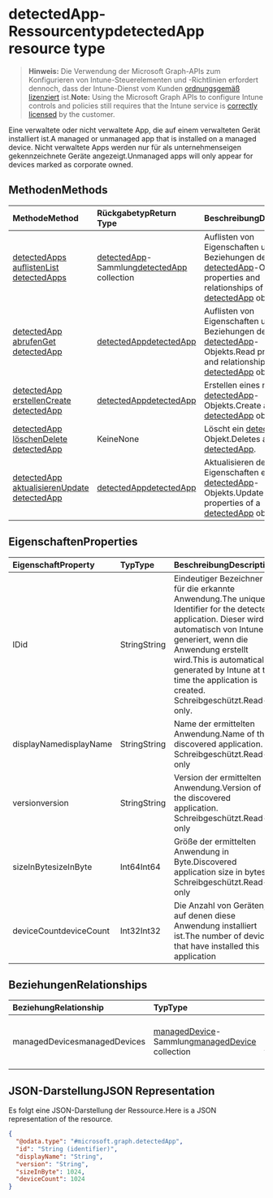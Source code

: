 # <a name="detectedapp-resource-type"></a><span data-ttu-id="315df-101">detectedApp-Ressourcentyp</span><span class="sxs-lookup"><span data-stu-id="315df-101">detectedApp resource type</span></span>

> <span data-ttu-id="315df-102">**Hinweis:** Die Verwendung der Microsoft Graph-APIs zum Konfigurieren von Intune-Steuerelementen und -Richtlinien erfordert dennoch, dass der Intune-Dienst vom Kunden [ordnungsgemäß lizenziert](https://go.microsoft.com/fwlink/?linkid=839381) ist.</span><span class="sxs-lookup"><span data-stu-id="315df-102">**Note:** Using the Microsoft Graph APIs to configure Intune controls and policies still requires that the Intune service is [correctly licensed](https://go.microsoft.com/fwlink/?linkid=839381) by the customer.</span></span>

<span data-ttu-id="315df-103">Eine verwaltete oder nicht verwaltete App, die auf einem verwalteten Gerät installiert ist.</span><span class="sxs-lookup"><span data-stu-id="315df-103">A managed or unmanaged app that is installed on a managed device.</span></span> <span data-ttu-id="315df-104">Nicht verwaltete Apps werden nur für als unternehmenseigen gekennzeichnete Geräte angezeigt.</span><span class="sxs-lookup"><span data-stu-id="315df-104">Unmanaged apps will only appear for devices marked as corporate owned.</span></span>
## <a name="methods"></a><span data-ttu-id="315df-105">Methoden</span><span class="sxs-lookup"><span data-stu-id="315df-105">Methods</span></span>
|<span data-ttu-id="315df-106">Methode</span><span class="sxs-lookup"><span data-stu-id="315df-106">Method</span></span>|<span data-ttu-id="315df-107">Rückgabetyp</span><span class="sxs-lookup"><span data-stu-id="315df-107">Return Type</span></span>|<span data-ttu-id="315df-108">Beschreibung</span><span class="sxs-lookup"><span data-stu-id="315df-108">Description</span></span>|
|:---|:---|:---|
|[<span data-ttu-id="315df-109">detectedApps auflisten</span><span class="sxs-lookup"><span data-stu-id="315df-109">List detectedApps</span></span>](../api/intune_devices_detectedapp_list.md)|<span data-ttu-id="315df-110">[detectedApp](../resources/intune_devices_detectedapp.md)-Sammlung</span><span class="sxs-lookup"><span data-stu-id="315df-110">[detectedApp](../resources/intune_devices_detectedapp.md) collection</span></span>|<span data-ttu-id="315df-111">Auflisten von Eigenschaften und Beziehungen der [detectedApp](../resources/intune_devices_detectedapp.md)-Objekte.</span><span class="sxs-lookup"><span data-stu-id="315df-111">List properties and relationships of the [detectedApp](../resources/intune_devices_detectedapp.md) objects.</span></span>|
|[<span data-ttu-id="315df-112">detectedApp abrufen</span><span class="sxs-lookup"><span data-stu-id="315df-112">Get detectedApp</span></span>](../api/intune_devices_detectedapp_get.md)|[<span data-ttu-id="315df-113">detectedApp</span><span class="sxs-lookup"><span data-stu-id="315df-113">detectedApp</span></span>](../resources/intune_devices_detectedapp.md)|<span data-ttu-id="315df-114">Auflisten von Eigenschaften und Beziehungen des [detectedApp](../resources/intune_devices_detectedapp.md)-Objekts.</span><span class="sxs-lookup"><span data-stu-id="315df-114">Read properties and relationships of the [detectedApp](../resources/intune_devices_detectedapp.md) object.</span></span>|
|[<span data-ttu-id="315df-115">detectedApp erstellen</span><span class="sxs-lookup"><span data-stu-id="315df-115">Create detectedApp</span></span>](../api/intune_devices_detectedapp_create.md)|[<span data-ttu-id="315df-116">detectedApp</span><span class="sxs-lookup"><span data-stu-id="315df-116">detectedApp</span></span>](../resources/intune_devices_detectedapp.md)|<span data-ttu-id="315df-117">Erstellen eines neuen [detectedApp](../resources/intune_devices_detectedapp.md)-Objekts.</span><span class="sxs-lookup"><span data-stu-id="315df-117">Create a new [detectedApp](../resources/intune_devices_detectedapp.md) object.</span></span>|
|[<span data-ttu-id="315df-118">detectedApp löschen</span><span class="sxs-lookup"><span data-stu-id="315df-118">Delete detectedApp</span></span>](../api/intune_devices_detectedapp_delete.md)|<span data-ttu-id="315df-119">Keine</span><span class="sxs-lookup"><span data-stu-id="315df-119">None</span></span>|<span data-ttu-id="315df-120">Löscht ein [detectedApp](../resources/intune_devices_detectedapp.md)-Objekt.</span><span class="sxs-lookup"><span data-stu-id="315df-120">Deletes a [detectedApp](../resources/intune_devices_detectedapp.md).</span></span>|
|[<span data-ttu-id="315df-121">detectedApp aktualisieren</span><span class="sxs-lookup"><span data-stu-id="315df-121">Update detectedApp</span></span>](../api/intune_devices_detectedapp_update.md)|[<span data-ttu-id="315df-122">detectedApp</span><span class="sxs-lookup"><span data-stu-id="315df-122">detectedApp</span></span>](../resources/intune_devices_detectedapp.md)|<span data-ttu-id="315df-123">Aktualisieren der Eigenschaften eines [detectedApp](../resources/intune_devices_detectedapp.md)-Objekts.</span><span class="sxs-lookup"><span data-stu-id="315df-123">Update the properties of a [detectedApp](../resources/intune_devices_detectedapp.md) object.</span></span>|

## <a name="properties"></a><span data-ttu-id="315df-124">Eigenschaften</span><span class="sxs-lookup"><span data-stu-id="315df-124">Properties</span></span>
|<span data-ttu-id="315df-125">Eigenschaft</span><span class="sxs-lookup"><span data-stu-id="315df-125">Property</span></span>|<span data-ttu-id="315df-126">Typ</span><span class="sxs-lookup"><span data-stu-id="315df-126">Type</span></span>|<span data-ttu-id="315df-127">Beschreibung</span><span class="sxs-lookup"><span data-stu-id="315df-127">Description</span></span>|
|:---|:---|:---|
|<span data-ttu-id="315df-128">ID</span><span class="sxs-lookup"><span data-stu-id="315df-128">id</span></span>|<span data-ttu-id="315df-129">String</span><span class="sxs-lookup"><span data-stu-id="315df-129">String</span></span>|<span data-ttu-id="315df-130">Eindeutiger Bezeichner für die erkannte Anwendung.</span><span class="sxs-lookup"><span data-stu-id="315df-130">The unique Identifier for the detected application.</span></span> <span data-ttu-id="315df-131">Dieser wird automatisch von Intune generiert, wenn die Anwendung erstellt wird.</span><span class="sxs-lookup"><span data-stu-id="315df-131">This is automatically generated by Intune at the time the application is created.</span></span> <span data-ttu-id="315df-132">Schreibgeschützt.</span><span class="sxs-lookup"><span data-stu-id="315df-132">Read-only.</span></span>|
|<span data-ttu-id="315df-133">displayName</span><span class="sxs-lookup"><span data-stu-id="315df-133">displayName</span></span>|<span data-ttu-id="315df-134">String</span><span class="sxs-lookup"><span data-stu-id="315df-134">String</span></span>|<span data-ttu-id="315df-135">Name der ermittelten Anwendung.</span><span class="sxs-lookup"><span data-stu-id="315df-135">Name of the discovered application.</span></span> <span data-ttu-id="315df-136">Schreibgeschützt.</span><span class="sxs-lookup"><span data-stu-id="315df-136">Read-only</span></span>|
|<span data-ttu-id="315df-137">version</span><span class="sxs-lookup"><span data-stu-id="315df-137">version</span></span>|<span data-ttu-id="315df-138">String</span><span class="sxs-lookup"><span data-stu-id="315df-138">String</span></span>|<span data-ttu-id="315df-139">Version der ermittelten Anwendung.</span><span class="sxs-lookup"><span data-stu-id="315df-139">Version of the discovered application.</span></span> <span data-ttu-id="315df-140">Schreibgeschützt.</span><span class="sxs-lookup"><span data-stu-id="315df-140">Read-only</span></span>|
|<span data-ttu-id="315df-141">sizeInByte</span><span class="sxs-lookup"><span data-stu-id="315df-141">sizeInByte</span></span>|<span data-ttu-id="315df-142">Int64</span><span class="sxs-lookup"><span data-stu-id="315df-142">Int64</span></span>|<span data-ttu-id="315df-143">Größe der ermittelten Anwendung in Byte.</span><span class="sxs-lookup"><span data-stu-id="315df-143">Discovered application size in bytes.</span></span> <span data-ttu-id="315df-144">Schreibgeschützt.</span><span class="sxs-lookup"><span data-stu-id="315df-144">Read-only</span></span>|
|<span data-ttu-id="315df-145">deviceCount</span><span class="sxs-lookup"><span data-stu-id="315df-145">deviceCount</span></span>|<span data-ttu-id="315df-146">Int32</span><span class="sxs-lookup"><span data-stu-id="315df-146">Int32</span></span>|<span data-ttu-id="315df-147">Die Anzahl von Geräten, auf denen diese Anwendung installiert ist.</span><span class="sxs-lookup"><span data-stu-id="315df-147">The number of devices that have installed this application</span></span>|

## <a name="relationships"></a><span data-ttu-id="315df-148">Beziehungen</span><span class="sxs-lookup"><span data-stu-id="315df-148">Relationships</span></span>
|<span data-ttu-id="315df-149">Beziehung</span><span class="sxs-lookup"><span data-stu-id="315df-149">Relationship</span></span>|<span data-ttu-id="315df-150">Typ</span><span class="sxs-lookup"><span data-stu-id="315df-150">Type</span></span>|<span data-ttu-id="315df-151">Beschreibung</span><span class="sxs-lookup"><span data-stu-id="315df-151">Description</span></span>|
|:---|:---|:---|
|<span data-ttu-id="315df-152">managedDevices</span><span class="sxs-lookup"><span data-stu-id="315df-152">managedDevices</span></span>|<span data-ttu-id="315df-153">[managedDevice](../resources/intune_devices_manageddevice.md)-Sammlung</span><span class="sxs-lookup"><span data-stu-id="315df-153">[managedDevice](../resources/intune_devices_manageddevice.md) collection</span></span>|<span data-ttu-id="315df-154">Die Geräte, auf denen die ermittelte Anwendung installiert ist.</span><span class="sxs-lookup"><span data-stu-id="315df-154">The devices that have the discovered application installed</span></span>|

## <a name="json-representation"></a><span data-ttu-id="315df-155">JSON-Darstellung</span><span class="sxs-lookup"><span data-stu-id="315df-155">JSON Representation</span></span>
<span data-ttu-id="315df-156">Es folgt eine JSON-Darstellung der Ressource.</span><span class="sxs-lookup"><span data-stu-id="315df-156">Here is a JSON representation of the resource.</span></span>
<!--{
  "blockType": "resource",
  "baseType": "microsoft.graph.entity",
  "keyProperty": "id",
  "@odata.type": "microsoft.graph.detectedApp"
}-->
``` json
{
  "@odata.type": "#microsoft.graph.detectedApp",
  "id": "String (identifier)",
  "displayName": "String",
  "version": "String",
  "sizeInByte": 1024,
  "deviceCount": 1024
}
```








